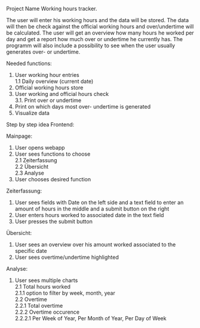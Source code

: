 Project Name
Working hours tracker.

The user will enter his working hours and the data will be stored. The data will then be check against the official working hours and over/undertime will be calculated. The user will get an overview how many hours he worked per day and get a report how much over or undertime he currently has.
The programm will also include a possibility to see when the user usually generates over- or undertime.

Needed functions:
1. User working hour entries  
   1.1 Daily overview (current date)  
2. Official working hours store  
3. User working and official hours check  
    3.1. Print over or undertime  
5. Print on which days most over- undertime is generated  
6. Visualize data

Step by step idea Frontend:

Mainpage:
1. User opens webapp
2. User sees functions to choose   
   2.1 Zeiterfassung   
   2.2 Übersicht   
   2.3 Analyse   
3. User chooses desired function   

Zeiterfassung:   
1. User sees fields with Date on the left side and a text field to enter an amount of hours in the middle and a submit button on the right   
2. User enters hours worked to associated date in the text field   
3. User presses the submit button  

Übersicht:  
1. User sees an overview over his amount worked associated to the specific date 
2. User sees overtime/undertime highlighted   

Analyse:
1. User sees multiple charts  
    2.1 Total hours worked     
        2.1.1 option to filter by week, month, year  
    2.2 Overtime     
        2.2.1 Total overtime  
        2.2.2 Overtime occurence  
            2.2.2.1 Per Week of Year, Per Month of Year, Per Day of Week
   



